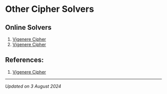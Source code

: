 # Other Cipher Solvers

## Online Solvers

1. [Vigenere Cipher](https://www.dcode.fr/vigenere-cipher)
1. [Vigenere Cipher](https://cryptii.com/pipes/vigenere-cipher)

## References:

1. [Vigenere Cipher](https://en.wikipedia.org/wiki/Vigen%C3%A8re_cipher)

***

*Updated on 3 August 2024*
